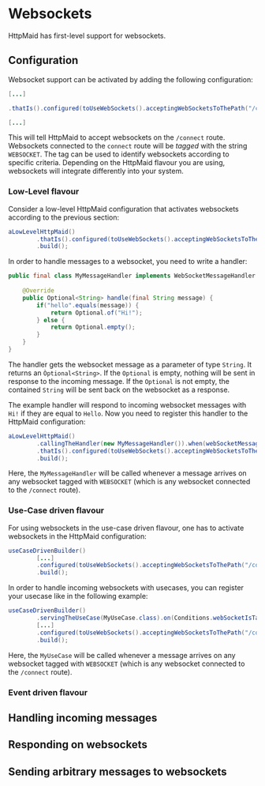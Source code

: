 # Websockets

HttpMaid has first-level support for websockets.

## Configuration
Websocket support can be activated by adding the following configuration:
```java
[...]

.thatIs().configured(toUseWebSockets().acceptingWebSocketsToThePath("/connect").taggedBy("WEBSOCKET")

[...]
```
This will tell HttpMaid to accept websockets on the `/connect` route. Websockets connected to the
`connect` route will be *tagged* with the string `WEBSOCKET`. The tag can be used to identify
websockets according to specific criteria.
Depending on the HttpMaid flavour you are using, websockets will integrate differently
into your system. 

### Low-Level flavour
Consider a low-level HttpMaid configuration that activates websockets according to the
previous section:
```java
aLowLevelHttpMaid()
        .thatIs().configured(toUseWebSockets().acceptingWebSocketsToThePath("/connect").taggedBy("WEBSOCKET")
        .build();
```
In order to handle messages to a websocket, you need to write a handler:
```java
public final class MyMessageHandler implements WebSocketMessageHandler {
    
    @Override
    public Optional<String> handle(final String message) {
        if("hello".equals(message)) {
            return Optional.of("Hi!");
        } else {
            return Optional.empty();
        }
    }
}
```
The handler gets the websocket message as a parameter of type `String`. It returns an
`Òptional<String>`. If the `Optional` is empty, nothing will be sent in response
to the incoming message. If the `Optional` is not empty, the contained `String` will
be sent back on the websocket as a response. 

The example handler will respond to incoming websocket messages with `Hi!` if they are equal to `Hello`.
Now you need to register this handler to the HttpMaid configuration:
```java
aLowLevelHttpMaid()
        .callingTheHandler(new MyMessageHandler()).when(webSocketMessageIsTaggedWith("WEBSOCKET"))
        .thatIs().configured(toUseWebSockets().acceptingWebSocketsToThePath("/connect").taggedBy("WEBSOCKET")
        .build();
```
Here, the `MyMessageHandler` will be called whenever a message arrives on any websocket
tagged with `WEBSOCKET` (which is any websocket connected to the `/connect` route).

### Use-Case driven flavour
For using websockets in the use-case driven flavour, one has to activate websockets
in the HttpMaid configuration:
```java
useCaseDrivenBuilder()
        [...]
        .configured(toUseWebSockets().acceptingWebSocketsToThePath("/connect").taggedBy("WEBSOCKET")
        .build();

```

In order to handle incoming websockets with usecases, you can register your
usecase like in the following example:
```java
useCaseDrivenBuilder()
        .servingTheUseCase(MyUseCase.class).on(Conditions.webSocketIsTaggedWith("WEBSOCKET"))
        [...]
        .configured(toUseWebSockets().acceptingWebSocketsToThePath("/connect").taggedBy("WEBSOCKET")
        .build();
```
Here, the `MyUseCase` will be called whenever a message arrives on any websocket
tagged with `WEBSOCKET` (which is any websocket connected to the `/connect` route).



### Event driven flavour

## Handling incoming messages

## Responding on websockets

## Sending arbitrary messages to websockets
